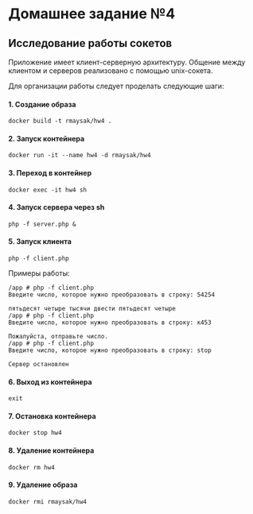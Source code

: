 Домашнее задание №4
==========================
Исследование работы сокетов
--------------------------

Приложение имеет клиент-серверную архитектуру. Общение между клиентом и серверов реализовано с помощью unix-сокета.

Для организации работы следует проделать следующие шаги:

#### 1. Создание образа
```
docker build -t rmaysak/hw4 .
```

#### 2. Запуск контейнера
```
docker run -it --name hw4 -d rmaysak/hw4
```

#### 3. Переход в контейнер
```
docker exec -it hw4 sh
```

#### 4. Запуск сервера через sh
```
php -f server.php &
```

#### 5. Запуск клиента
```
php -f client.php
```
Примеры работы:
```
/app # php -f client.php 
Введите число, которое нужно преобразовать в строку: 54254

пятьдесят четыре тысячи двести пятьдесят четыре
/app # php -f client.php 
Введите число, которое нужно преобразовать в строку: к453 

Пожалуйста, отправьте число.
/app # php -f client.php 
Введите число, которое нужно преобразовать в строку: stop

Сервер остановлен
```

#### 6. Выход из контейнера
```
exit
```

#### 7. Остановка контейнера
```
docker stop hw4
```

#### 8. Удаление контейнера
```
docker rm hw4
```

#### 9. Удаление образа
```
docker rmi rmaysak/hw4
```